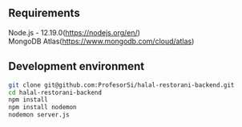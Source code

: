## Requirements
Node.js - 12.19.0(https://nodejs.org/en/)  
MongoDB Atlas(https://www.mongodb.com/cloud/atlas)


## Development environment  
```bash
git clone git@github.com:ProfesorSi/halal-restorani-backend.git  
cd halal-restorani-backend  
npm install  
npm install nodemon  
nodemon server.js
```
